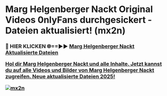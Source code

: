 # Marg Helgenberger Nackt Original Videos 0nlyFans durchgesickert - Dateien aktualisiert! (mx2n)

<h3>🔴 HIER KLICKEN 🌐==►► <a href="https://tinyurl.com/h6vf6nb8" rel="nofollow">Marg Helgenberger Nackt Aktualisierte Dateien

Hol dir Marg Helgenberger Nackt und alle Inhalte. Jetzt kannst du auf alle Videos und Bilder von Marg Helgenberger Nackt zugreifen. Neue aktualisierte Dateien 2025!

[![mx2n](https://i.imgur.com/sD4kR3V.gif)](https://tinyurl.com/h6vf6nb8)

